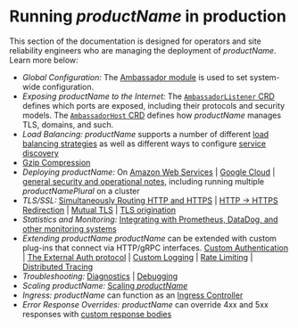 # Running $productName$ in production

This section of the documentation is designed for operators and site reliability engineers who are managing the deployment of $productName$. Learn more below:

* *Global Configuration:* The [Ambassador module](ambassador) is used to set system-wide configuration.
* *Exposing $productName$ to the Internet:* The [`AmbassadorListener` CRD](ambassadorlistener) defines which ports are exposed, including their protocols and security models. The [`AmbassadorHost` CRD](host-crd) defines how $productName$ manages TLS, domains, and such.
* *Load Balancing:* $productName$ supports a number of different [load balancing strategies](load-balancer) as well as different ways to configure [service discovery](resolvers)
* [Gzip Compression](gzip)
* *Deploying $productName$:* On [Amazon Web Services](ambassador-with-aws) | [Google Cloud](ambassador-with-gke) | [general security and operational notes](running), including running multiple $productNamePlural$ on a cluster
* *TLS/SSL:* [Simultaneously Routing HTTP and HTTPS](tls/cleartext-redirection#cleartext-routing) | [HTTP -> HTTPS Redirection](tls/cleartext-redirection#http---https-redirection) | [Mutual TLS](tls/mtls) | [TLS origination](tls/origination)
* *Statistics and Monitoring:* [Integrating with Prometheus, DataDog, and other monitoring systems](statistics)
* *Extending $productName$* $productName$ can be extended with custom plug-ins that connect via HTTP/gRPC interfaces. [Custom Authentication](services/auth-service) | [The External Auth protocol](services/ext_authz) | [Custom Logging](services/log-service) | [Rate Limiting](services/rate-limit-service) | [Distributed Tracing](services/tracing-service)
* *Troubleshooting:* [Diagnostics](diagnostics) | [Debugging](debugging)
* *Scaling $productName$:* [Scaling $productName$](scaling)
* *Ingress:* $productName$ can function as an [Ingress Controller](ingress-controller)
* *Error Response Overrides:* $productName$ can override 4xx and 5xx responses with [custom response bodies](custom-error-responses)
